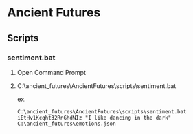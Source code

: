 # Ancient Futures


## Scripts

### sentiment.bat

1. Open Command Prompt

2. C:\ancient_futures\AncientFutures\scripts\sentiment.bat <your CO_API key> <Story as string>  <path to json file>

   ex.

   ```
   C:\ancient_futures\AncientFutures\scripts\sentiment.bat iEtHv1Kcqht32RnGhdNIz "I like dancing in the dark" C:\ancient_futures\emotions.json
   ```

   
